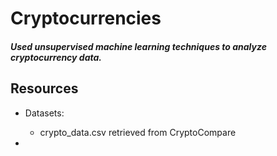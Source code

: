 # Cryptocurrencies
#### *Used unsupervised machine learning techniques to analyze cryptocurrency data.*

## Resources
- Datasets: 
  - crypto_data.csv retrieved from CryptoCompare
 
-  

